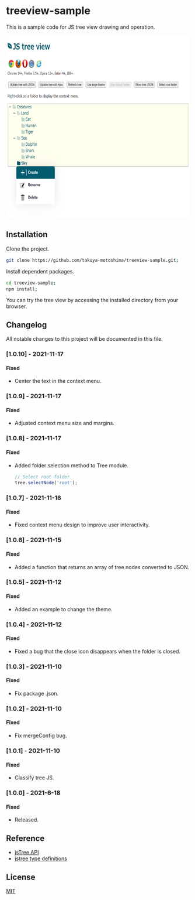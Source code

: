 # treeview-sample

This is a sample code for JS tree view drawing and operation.

<img src="https://raw.githubusercontent.com/takuya-motoshima/treeview-sample/main/screencaps/tree.png" height="500">

## Installation

Clone the project.  

```sh
git clone https://github.com/takuya-motoshima/treeview-sample.git;
```

Install dependent packages.  

```sh
cd treeview-sample;
npm install;
```

You can try the tree view by accessing the installed directory from your browser.

## Changelog

All notable changes to this project will be documented in this file.

### [1.0.10] - 2021-11-17
#### Fixed
- Center the text in the context menu.

### [1.0.9] - 2021-11-17
#### Fixed
- Adjusted context menu size and margins.

### [1.0.8] - 2021-11-17
#### Fixed
- Added folder selection method to Tree module.
  ```js
  // Select root folder.
  tree.selectNode('root');
  ```

### [1.0.7] - 2021-11-16
#### Fixed
- Fixed context menu design to improve user interactivity.

### [1.0.6] - 2021-11-15
#### Fixed
- Added a function that returns an array of tree nodes converted to JSON.

### [1.0.5] - 2021-11-12
#### Fixed
- Added an example to change the theme.

### [1.0.4] - 2021-11-12
#### Fixed
- Fixed a bug that the close icon disappears when the folder is closed.

### [1.0.3] - 2021-11-10
#### Fixed
- Fix package .json.

### [1.0.2] - 2021-11-10
#### Fixed
- Fix mergeConfig bug.

### [1.0.1] - 2021-11-10
#### Fixed
- Classify tree JS.

### [1.0.0] - 2021-6-18
#### Fixed
- Released.

## Reference
- [jsTree API](https://www.jstree.com/api/)
- [jstree type definitions](https://github.com/DefinitelyTyped/DefinitelyTyped/blob/master/types/jstree/index.d.ts)

## License

[MIT](LICENSE)